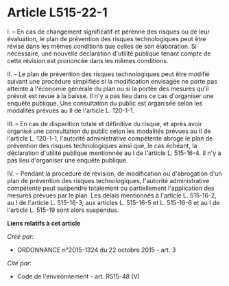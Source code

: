 # Article L515-22-1

I. – En cas de changement significatif et pérenne des risques ou de leur évaluation, le plan de prévention des risques
technologiques peut être révisé dans les mêmes conditions que celles de son élaboration. Si nécessaire, une nouvelle
déclaration d'utilité publique tenant compte de cette révision est prononcée dans les mêmes conditions.

II. – Le plan de prévention des risques technologiques peut être modifié suivant une procédure simplifiée si la modification
envisagée ne porte pas atteinte à l'économie générale du plan ou si la portée des mesures qu'il prévoit est revue à la
baisse. Il n'y a pas lieu dans ce cas d'organiser une enquête publique. Une consultation du public est organisée selon les
modalités prévues au II de l'article L. 120-1-1.

III. – En cas de disparition totale et définitive du risque, et après avoir organisé une consultation du public selon les
modalités prévues au II de l'article L. 120-1-1, l'autorité administrative compétente abroge le plan de prévention des
risques technologiques ainsi que, le cas échéant, la déclaration d'utilité publique mentionnée au I de l'article L. 515-16-4.
Il n'y a pas lieu d'organiser une enquête publique.

IV. – Pendant la procédure de révision, de modification ou d'abrogation d'un plan de prévention des risques technologiques,
l'autorité administrative compétente peut suspendre totalement ou partiellement l'application des mesures prévues par le
plan. Les délais mentionnés à l'article L. 515-16-2, au I de l'article L. 515-16-3, aux articles L. 515-16-5 et L. 515-16-6
et au I de l'article L. 515-19 sont alors suspendus.

**Liens relatifs à cet article**

_Créé par_:

  - ORDONNANCE n°2015-1324 du 22 octobre 2015 - art. 3

_Cité par_:

  - Code de l'environnement - art. R515-48 (V)
